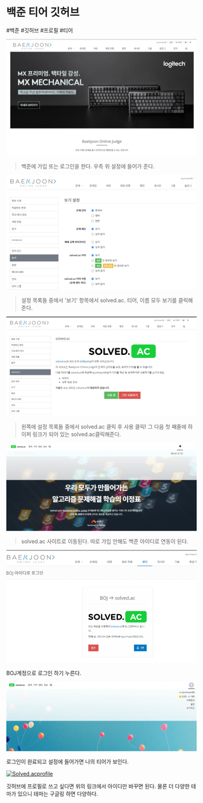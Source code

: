 # 백준 티어 깃허브

#백준 #깃허브 #프로필 #티어



![image-20220711031212574](2022-07-09-baeckjoon-tear.assets/image-20220711031212574.png)

> 백준에 가입 또는 로그인을 한다. 우측 위 설정에 들어가 준다.

![image-20220711031740767](2022-07-09-baeckjoon-tear.assets/image-20220711031740767.png)

> 설정 목록들 중에서 '보기' 항목에서 solved.ac. 티어, 이름 모두 보기를 클릭해 준다.

![image-20220711031252768](2022-07-09-baeckjoon-tear.assets/image-20220711031252768.png)

> 왼쪽에 설정 목록들 중에서 solved.ac 클릭 후 사용 클릭! 그 다음 첫 째줄에 하이퍼 링크가 되어 있는 solved.ac클릭해준다.

![image-20220711031536885](2022-07-09-baeckjoon-tear.assets/image-20220711031536885.png)

> solved.ac 사이트로 이동된다. 따로 가입 안해도 백준 아이디로 연동이 된다.

![image-20220711031551261](2022-07-09-baeckjoon-tear.assets/image-20220711031551261.png)

BOJ계정으로 로그인 하기 누른다.

![image-20220711031613535](2022-07-09-baeckjoon-tear.assets/image-20220711031613535.png)

로그인이 완료되고 설정에 들어가면 나의 티어가 보인다.

[![Solved.acprofile](http://mazassumnida.wtf/api/v2/generate_badge?boj=kjunhwan98)](https://solved.ac/kjunhwan98)

깃허브에 프로필로 쓰고 싶다면 위의 링크에서 아이디만 바꾸면 된다. 물론 더 다양한 테마가 있으니 테마는 구글링 하면 다양하다.